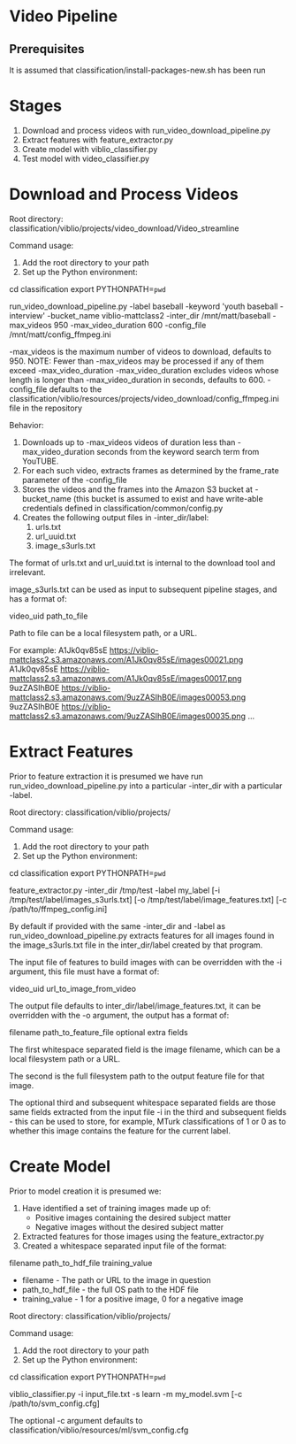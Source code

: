 Video Pipeline
==============

Prerequisites
-------------
It is assumed that classification/install-packages-new.sh has been run

Stages
======
1) Download and process videos with run_video_download_pipeline.py
2) Extract features with feature_extractor.py
3) Create model with viblio_classifier.py
4) Test model with video_classifier.py

Download and Process Videos
===========================

Root directory: classification/viblio/projects/video_download/Video_streamline

Command usage:

1) Add the root directory to your path
2) Set up the Python environment:

cd classification
export PYTHONPATH=`pwd`

run_video_download_pipeline.py 
  -label baseball
  -keyword 'youth baseball -interview' 
  -bucket_name viblio-mattclass2 
  -inter_dir /mnt/matt/baseball 
  -max_videos 950
  -max_video_duration 600
  -config_file /mnt/matt/config_ffmpeg.ini 

-max_videos is the maximum number of videos to download, defaults to 950. NOTE: Fewer than -max_videos may be processed if any of them exceed -max_video_duration
-max_video_duration excludes videos whose length is longer than -max_video_duration in seconds, defaults to 600.
-config_file defaults to the classification/viblio/resources/projects/video_download/config_ffmpeg.ini file in the repository

Behavior:

1. Downloads up to -max_videos videos of duration less than -max_video_duration seconds from the keyword search term from YouTUBE.
2. For each such video, extracts frames as determined by the frame_rate parameter of the -config_file
3. Stores the videos and the frames into the Amazon S3 bucket at -bucket_name (this bucket is assumed to exist and have write-able credentials defined in classification/common/config.py
4. Creates the following output files in -inter_dir/label:
   1. urls.txt
   2. url_uuid.txt
   3. image_s3urls.txt

The format of urls.txt and url_uuid.txt is internal to the download
tool and irrelevant.

image_s3urls.txt can be used as input to subsequent pipeline stages,
and has a format of:

video_uid path_to_file

Path to file can be a local filesystem path, or a URL.

For example:
A1Jk0qv85sE https://viblio-mattclass2.s3.amazonaws.com/A1Jk0qv85sE/images00021.png
A1Jk0qv85sE https://viblio-mattclass2.s3.amazonaws.com/A1Jk0qv85sE/images00017.png
9uzZASIhB0E https://viblio-mattclass2.s3.amazonaws.com/9uzZASIhB0E/images00053.png
9uzZASIhB0E https://viblio-mattclass2.s3.amazonaws.com/9uzZASIhB0E/images00035.png
...

Extract Features
================

Prior to feature extraction it is presumed we have run
run_video_download_pipeline.py into a particular -inter_dir with a
particular -label.

Root directory: classification/viblio/projects/

Command usage:

1) Add the root directory to your path
2) Set up the Python environment:

cd classification
export PYTHONPATH=`pwd`

feature_extractor.py
	-inter_dir /tmp/test
	-label my_label
	[-i /tmp/test/label/images_s3urls.txt]
	[-o /tmp/test/label/image_features.txt]
	[-c /path/to/ffmpeg_config.ini]

By default if provided with the same -inter_dir and -label as
run_video_download_pipeline.py extracts features for all images found
in the image_s3urls.txt file in the inter_dir/label created by that
program.

The input file of features to build images with can be overridden with
the -i argument, this file must have a format of:

video_uid url_to_image_from_video

The output file defaults to inter_dir/label/image_features.txt, it can
be overridden with the -o argument, the output has a format of:

filename path_to_feature_file optional extra fields

The first whitespace separated field is the image filename, which can
be a local filesystem path or a URL.

The second is the full filesystem path to the output feature file for that
image.

The optional third and subsequent whitespace separated fields are those
same fields extracted from the input file -i in the third and
subsequent fields - this can be used to store, for example, MTurk
classifications of 1 or 0 as to whether this image contains the
feature for the current label.

Create Model
============

Prior to model creation it is presumed we:

1. Have identified a set of training images made up of:
   * Positive images containing the desired subject matter
   * Negative images without the desired subject matter
2. Extracted features for those images using the feature_extractor.py
2. Created a whitespace separated input file of the format:

filename path_to_hdf_file training_value

* filename - The path or URL to the image in question
* path_to_hdf_file - the full OS path to the HDF file
* training_value - 1 for a positive image, 0 for a negative image

Root directory: classification/viblio/projects/

Command usage:

1) Add the root directory to your path
2) Set up the Python environment:

cd classification
export PYTHONPATH=`pwd`

viblio_classifier.py 
   -i input_file.txt
   -s learn
   -m my_model.svm
   [-c /path/to/svm_config.cfg]

The optional -c argument defaults to
classification/viblio/resources/ml/svm_config.cfg

